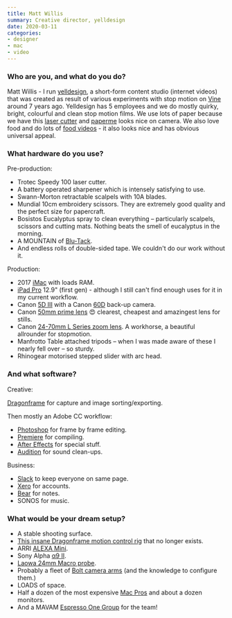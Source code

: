 ```yaml
---
title: Matt Willis
summary: Creative director, yelldesign 
date: 2020-03-11
categories:
- designer
- mac
- video
---
```


### Who are you, and what do you do?

Matt Willis - I run [yelldesign](https://www.yelldesign.com/ "Matt's studio website."), a short-form content studio (internet videos) that was created as result of various experiments with stop motion on [Vine][vine-ios] around 7 years ago. Yelldesign has 5 employees and we do mostly quirky, bright, colourful and clean stop motion films. We use lots of paper because we have this [laser cutter][speedy-100] and [paperme](https://www.yelldesign.com/our-work/#paper "Examples of yelldesign's paper animations.") looks nice on camera. We also love food and do lots of [food videos](https://www.yelldesign.com/our-work/#food "Examples of yelldesign's food videos.") - it also looks nice and has obvious universal appeal.

### What hardware do you use?

Pre-production:

- Trotec Speedy 100 laser cutter.
- A battery operated sharpener which is intensely satisfying to use.
- Swann-Morton retractable scalpels with 10A blades. 
- Mundial 10cm embroidery scissors. They are extremely good quality and the perfect size for papercraft.
- Bosistos Eucalyptus spray to clean everything – particularly scalpels, scissors and cutting mats. Nothing beats the smell of eucalyptus in the morning.
- A MOUNTAIN of [Blu-Tack][].
- And endless rolls of double-sided tape. We couldn't do our work without it.

Production:

- 2017 [iMac][] with loads RAM.
- [iPad Pro][ipad-pro]  12.9" (first gen) - although I still can't find enough uses for it in my current workflow.
- Canon [5D III][eos-5d-mark-iii] with a Canon [60D][eos-60d] back-up camera.
- Canon [50mm prime lens][ef-50mm-f1.8-stm] 😍 clearest, cheapest and amazingest lens for stills.
- Canon [24-70mm L Series zoom lens][ef-24-70mm-f2.8l-ii-usm]. A workhorse, a beautiful allrounder for stopmotion.
- Manfrotto Table attached tripods – when I was made aware of these I nearly fell over – so sturdy.
- Rhinogear motorised stepped slider with arc head.

### And what software?

Creative:

[Dragonframe][] for capture and image sorting/exporting.

Then mostly an Adobe CC workflow:

- [Photoshop][] for frame by frame editing.
- [Premiere][] for compiling.
- [After Effects][after-effects] for special stuff.
- [Audition][] for sound clean-ups.

Business:

- [Slack][] to keep everyone on same page.
- [Xero][] for accounts.
- [Bear][] for notes.
- SONOS for music.

### What would be your dream setup?

- A stable shooting surface.
- [This insane Dragonframe motion control rig](https://www.dragonframe.com/blog/dragonframe-and-the-volo-motion-control-crane/ "An article about the Volo motion crane.") that no longer exists.
- ARRI [ALEXA Mini][alexa-mini].
- Sony Alpha [α9 II][a9-ii].
- [Laowa 24mm Macro probe][laowa-24mm-f14-2x-macro-probe].
- Probably a fleet of [Bolt camera arms][bolt-jr] (and the knowledge to configure them.)
- LOADS of space.
- Half a dozen of the most expensive [Mac Pros][mac-pro] and about a dozen monitors.
- And a MAVAM [Espresso One Group][espress-one-group] for the team!

[a9-ii]: https://www.sony.com/electronics/interchangeable-lens-cameras/ilce-9m2 "A full-frame digital camera."
[after-effects]: https://www.adobe.com/products/aftereffects.html "Motion graphics and video editing software."
[alexa-mini]: https://www.arri.com/alexamini/ "A digital video camera."
[audition]: https://creative.adobe.com/products/audition "An audio editing software suite."
[bear]: http://www.bear-writer.com "A note taking application for macOS."
[blu-tack]: https://en.wikipedia.org/wiki/Blu-Tack "A putty-like adhesive"
[bolt-jr]: https://www.mrmoco.com/motion-control/bolt-jr/ "A robotic camera arm."
[dragonframe]: https://www.dragonframe.com/ "Stop-motion animation software."
[ef-24-70mm-f2.8l-ii-usm]: https://shop.usa.canon.com/shop/en/catalog/ef-24-70mm-f-28l-ii-usm "A DSLR lens."
[ef-50mm-f1.8-stm]: https://www.usa.canon.com/internet/portal/us/home/products/details/lenses/ef/standard-medium-telephoto/ef-50mm-f-1-8-stm "A DSLR lens."
[eos-5d-mark-iii]: http://usa.canon.com/cusa/consumer/products/cameras/slr_cameras/eos_5d_mark_iii "A 22.3 megapixel DSLR."
[eos-60d]: http://usa.canon.com/cusa/consumer/products/cameras/slr_cameras/eos_60d "A consumer-level DSLR camera."
[espress-one-group]: https://www.mavamespresso.com/homepages/under-counter-1-group/ "A single under-the-counter coffee machine."
[imac]: https://www.apple.com/imac/ "An all-in-one computer."
[ipad-pro]: https://en.wikipedia.org/wiki/IPad_Pro "An iOS tablet."
[laowa-24mm-f14-2x-macro-probe]: https://www.venuslens.net/product/laowa-24mm-f-14-2x-macro-probe/ "A macro lens."
[mac-pro]: https://www.apple.com/mac-pro/ "The Intel-based Mac tower computer."
[photoshop]: https://www.adobe.com/products/photoshop.html "A bitmap image editor."
[premiere]: https://www.adobe.com/products/premiere.html "A video editing suite."
[slack]: https://slack.com/ "A collaboration service."
[speedy-100]: https://www.troteclaser.com/en-au/laser-machines/laser-engravers-speedy-series/ "A laser engraver."
[vine-ios]: https://itunes.apple.com/us/app/vine/id592447445 "A short looping video app."
[xero]: https://www.xero.com/us/ "Online accounting software."
